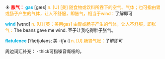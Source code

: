 ☀ <font color="red">**胀气：**</font>
<font color="sky blue">**gas**</font> [ɡæs] 
<font color="orange">n. [U] [美] 随食物或饮料所吞下的空气、气体；也可指由胃或肠子产生的气体，让人不舒服，即胀气，相当于wind：</font>了解即可

<font color="sky blue">**wind**</font> [wɪnd] 
<font color="orange">n. [U] [英；美用gas] 由胃或肠子产生的气体，让人不舒服，即胀气：</font>The beans gave me wind. 豆子让我吃得肚子胀气。
           
<font color="sky blue">**flatulence**</font> [ˈflætjʊləns; 美 -tʃə-]
<font color="orange">n. [U] 肠胃气胀：</font>了解即可

周边词汇补充：
· thick可指嗓音嘶哑的。


